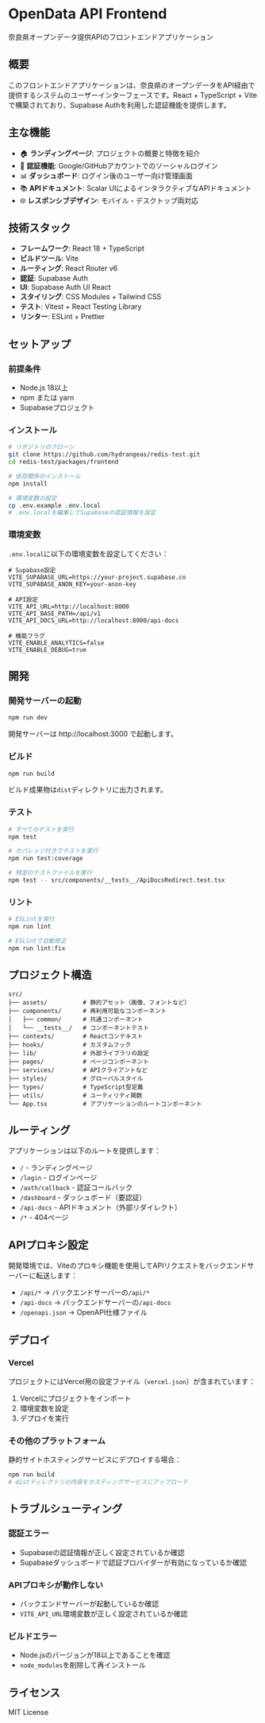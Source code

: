 # OpenData API Frontend

奈良県オープンデータ提供APIのフロントエンドアプリケーション

## 概要

このフロントエンドアプリケーションは、奈良県のオープンデータをAPI経由で提供するシステムのユーザーインターフェースです。React + TypeScript + Viteで構築されており、Supabase Authを利用した認証機能を提供します。

## 主な機能

- 🏠 **ランディングページ**: プロジェクトの概要と特徴を紹介
- 🔐 **認証機能**: Google/GitHubアカウントでのソーシャルログイン
- 📊 **ダッシュボード**: ログイン後のユーザー向け管理画面
- 📚 **APIドキュメント**: Scalar UIによるインタラクティブなAPIドキュメント
- 🌐 **レスポンシブデザイン**: モバイル・デスクトップ両対応

## 技術スタック

- **フレームワーク**: React 18 + TypeScript
- **ビルドツール**: Vite
- **ルーティング**: React Router v6
- **認証**: Supabase Auth
- **UI**: Supabase Auth UI React
- **スタイリング**: CSS Modules + Tailwind CSS
- **テスト**: Vitest + React Testing Library
- **リンター**: ESLint + Prettier

## セットアップ

### 前提条件

- Node.js 18以上
- npm または yarn
- Supabaseプロジェクト

### インストール

```bash
# リポジトリのクローン
git clone https://github.com/hydrangeas/redis-test.git
cd redis-test/packages/frontend

# 依存関係のインストール
npm install

# 環境変数の設定
cp .env.example .env.local
# .env.localを編集してSupabaseの認証情報を設定
```

### 環境変数

`.env.local`に以下の環境変数を設定してください：

```env
# Supabase設定
VITE_SUPABASE_URL=https://your-project.supabase.co
VITE_SUPABASE_ANON_KEY=your-anon-key

# API設定
VITE_API_URL=http://localhost:8000
VITE_API_BASE_PATH=/api/v1
VITE_API_DOCS_URL=http://localhost:8000/api-docs

# 機能フラグ
VITE_ENABLE_ANALYTICS=false
VITE_ENABLE_DEBUG=true
```

## 開発

### 開発サーバーの起動

```bash
npm run dev
```

開発サーバーは http://localhost:3000 で起動します。

### ビルド

```bash
npm run build
```

ビルド成果物は`dist`ディレクトリに出力されます。

### テスト

```bash
# すべてのテストを実行
npm test

# カバレッジ付きでテストを実行
npm run test:coverage

# 特定のテストファイルを実行
npm test -- src/components/__tests__/ApiDocsRedirect.test.tsx
```

### リント

```bash
# ESLintを実行
npm run lint

# ESLintで自動修正
npm run lint:fix
```

## プロジェクト構造

```
src/
├── assets/          # 静的アセット（画像、フォントなど）
├── components/      # 再利用可能なコンポーネント
│   ├── common/      # 共通コンポーネント
│   └── __tests__/   # コンポーネントテスト
├── contexts/        # Reactコンテキスト
├── hooks/           # カスタムフック
├── lib/             # 外部ライブラリの設定
├── pages/           # ページコンポーネント
├── services/        # APIクライアントなど
├── styles/          # グローバルスタイル
├── types/           # TypeScript型定義
├── utils/           # ユーティリティ関数
└── App.tsx          # アプリケーションのルートコンポーネント
```

## ルーティング

アプリケーションは以下のルートを提供します：

- `/` - ランディングページ
- `/login` - ログインページ
- `/auth/callback` - 認証コールバック
- `/dashboard` - ダッシュボード（要認証）
- `/api-docs` - APIドキュメント（外部リダイレクト）
- `/*` - 404ページ

## APIプロキシ設定

開発環境では、Viteのプロキシ機能を使用してAPIリクエストをバックエンドサーバーに転送します：

- `/api/*` → バックエンドサーバーの`/api/*`
- `/api-docs` → バックエンドサーバーの`/api-docs`
- `/openapi.json` → OpenAPI仕様ファイル

## デプロイ

### Vercel

プロジェクトにはVercel用の設定ファイル（`vercel.json`）が含まれています：

1. Vercelにプロジェクトをインポート
2. 環境変数を設定
3. デプロイを実行

### その他のプラットフォーム

静的サイトホスティングサービスにデプロイする場合：

```bash
npm run build
# distディレクトリの内容をホスティングサービスにアップロード
```

## トラブルシューティング

### 認証エラー

- Supabaseの認証情報が正しく設定されているか確認
- Supabaseダッシュボードで認証プロバイダーが有効になっているか確認

### APIプロキシが動作しない

- バックエンドサーバーが起動しているか確認
- `VITE_API_URL`環境変数が正しく設定されているか確認

### ビルドエラー

- Node.jsのバージョンが18以上であることを確認
- `node_modules`を削除して再インストール

## ライセンス

MIT License
